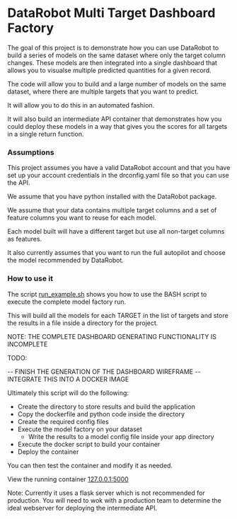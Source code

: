 DataRobot Multi Target Dashboard Factory
==================================================

The goal of this project is to demonstrate how you can use DataRobot
to build a series of models on the same dataset where only the target
column changes. These models are then integrated into a single dashboard
that allows you to visualse multiple predicted quantities for a given
record.

The code will allow you to build and a large number of models 
on the same dataset, where there are multiple targets that you want to
predict. 

It will allow you to do this in an automated fashion. 

It will also build an intermediate API container that demonstrates how 
you could deploy these models in a way that gives you the scores for all
targets in a single return function. 


### Assumptions

This project assumes you have a valid DataRobot account and that you
have set up your account credentials in the drconfig.yaml file so that
you can use the API.
 
We assume that you have python installed with the DataRobot package.

We assume that your data contains multiple target columns and a set of 
feature columns you want to reuse for each model.

Each model built will have a different target but use all non-target columns 
as features.

It also currently assumes that you want to run the full autopilot and 
choose the model recommended by DataRobot.



### How to use it

The script [run_example.sh](run_example.sh) shows you how to use the BASH 
script to execute the complete model factory run.

This will build all the models for each TARGET in the list of targets 
and store the results in a file inside a directory for the project.

NOTE: THE COMPLETE DASHBOARD GENERATING FUNCTIONALITY IS INCOMPLETE
 
TODO: 

-- FINISH THE GENERATION OF THE DASHBOARD WIREFRAME
-- INTEGRATE THIS INTO A DOCKER IMAGE

Ultimately this script will do the following:

* Create the directory to store results and build the application
* Copy the dockerfile and python code inside the directory
* Create the required config files
* Execute the model factory on your dataset
  - Write the results to a model config file inside your app directory 
* Execute the docker script to build your container
* Deploy the container

You can then test the container and modify it as needed.

View the running container [127.0.0.1:5000](http://127.0.0.1:5000)

Note: Currently it uses a flask server which is not recommended for production.
You will need to wok with a production team to determine the ideal webserver for
deploying the intermediate API.


